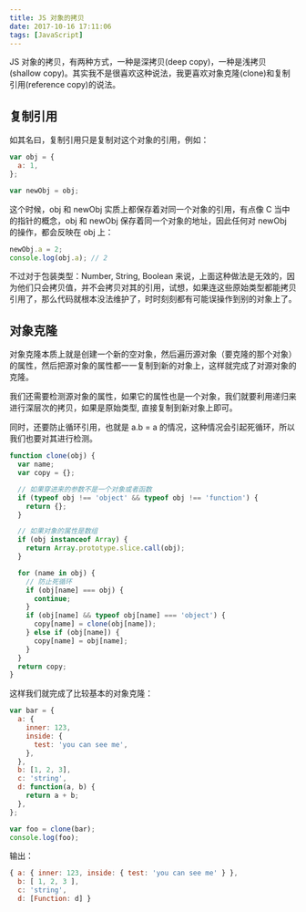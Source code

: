 ```yaml
---
title: JS 对象的拷贝
date: 2017-10-16 17:11:06
tags: [JavaScript]
---
```


JS 对象的拷贝，有两种方式，一种是深拷贝(deep copy)，一种是浅拷贝(shallow copy)。其实我不是很喜欢这种说法，我更喜欢对象克隆(clone)和复制引用(reference copy)的说法。

## 复制引用

如其名曰，复制引用只是复制对这个对象的引用，例如：

```js
var obj = {
  a: 1,
};

var newObj = obj;
```

这个时候，obj 和 newObj 实质上都保存着对同一个对象的引用，有点像 C 当中的指针的概念，obj 和 newObj 保存着同一个对象的地址，因此任何对 newObj 的操作，都会反映在 obj 上：

```js
newObj.a = 2;
console.log(obj.a); // 2
```

不过对于包装类型：Number, String, Boolean 来说，上面这种做法是无效的，因为他们只会拷贝值，并不会拷贝对其的引用，试想，如果连这些原始类型都能拷贝引用了，那么代码就根本没法维护了，时时刻刻都有可能误操作到别的对象上了。

## 对象克隆

对象克隆本质上就是创建一个新的空对象，然后遍历源对象（要克隆的那个对象）的属性，然后把源对象的属性都一一复制到新的对象上，这样就完成了对源对象的克隆。

我们还需要检测源对象的属性，如果它的属性也是一个对象，我们就要利用递归来进行深层次的拷贝，如果是原始类型, 直接复制到新对象上即可。

同时，还要防止循环引用，也就是 a.b = a 的情况，这种情况会引起死循环，所以我们也要对其进行检测。

```js
function clone(obj) {
  var name;
  var copy = {};

  // 如果穿进来的参数不是一个对象或者函数
  if (typeof obj !== 'object' && typeof obj !== 'function') {
    return {};
  }

  // 如果对象的属性是数组
  if (obj instanceof Array) {
    return Array.prototype.slice.call(obj);
  }

  for (name in obj) {
    // 防止死循环
    if (obj[name] === obj) {
      continue;
    }
    if (obj[name] && typeof obj[name] === 'object') {
      copy[name] = clone(obj[name]);
    } else if (obj[name]) {
      copy[name] = obj[name];
    }
  }
  return copy;
}
```

这样我们就完成了比较基本的对象克隆：

```js
var bar = {
  a: {
    inner: 123,
    inside: {
      test: 'you can see me',
    },
  },
  b: [1, 2, 3],
  c: 'string',
  d: function(a, b) {
    return a + b;
  },
};

var foo = clone(bar);
console.log(foo);
```

输出：

```js
{ a: { inner: 123, inside: { test: 'you can see me' } },
  b: [ 1, 2, 3 ],
  c: 'string',
  d: [Function: d] }
```
